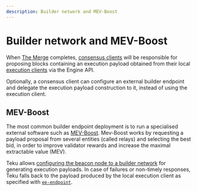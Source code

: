 ```yaml
---
description: Builder network and MEV-Boost
---
```


# Builder network and MEV-Boost

When [The Merge](Merge.md) completes, [consensus clients](Merge.md#consensus-clients)
will be responsible for proposing blocks containing an execution payload obtained
from their local [execution clients](Merge.md#execution-clients) via the Engine API.

Optionally, a consensus client can configure an external builder endpoint and
delegate the execution payload construction to it, instead of using the execution client.

## MEV-Boost

The most common builder endpoint deployment is to run a specialised external software such as [MEV-Boost](https://github.com/flashbots/mev-boost).
Mev-Boost works by requesting a payload proposal from several entities (called relays) and selecting the best bid,
in order to improve validator rewards and increase the maximal extractable value (MEV).

Teku allows [configuring the beacon node to a builder network](../HowTo/Builder-Network.md) for generating execution payloads.
In case of failures or non-timely responses, Teku falls back to the payload produced by the local execution client as specified with [`ee-endpoint`](../Reference/CLI/CLI-Syntax.md#ee-endpoint).

